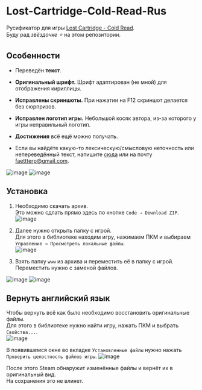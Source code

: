 # Lost-Cartridge-Cold-Read-Rus

Русификатор для игры [Lost Cartridge - Cold Read](https://store.steampowered.com/app/2171310/Lost_Cartridge__Cold_Read/).  
Буду рад *звёздочке ⭐* на этом репозитории.

## Особенности

+ Переведён **текст**.  
+ **Оригинальный шрифт.** Шрифт адаптирован (не мной) для отображения кириллицы.
+ **Исправлены скриншоты.** При нажатии на F12 скриншот делается без сюрпризов.
+ **Исправлен логотип игры.** Небольшой косяк автора, из-за которого у игры неправильный логотип.
+ **Достижения** всё ещё можно получать.

+ Если вы найдёте какую-то лексическую/смысловую неточность или непереведённый текст, напишите [сюда](https://github.com/FaetterP/Lost-Cartridge-Cold-Read-Rus/issues) или на почту faettterp@gmail.com.

![image](https://github.com/user-attachments/assets/34452aa0-4a5c-4a52-bec2-b6a99ab787df)
![image](https://github.com/user-attachments/assets/19b9c1a4-adf1-4eb0-b4f5-68fe1e010c57)

## Установка

1) Необходимо скачать архив.  
Это можно сдлать прямо здесь по кнопке `Code → Download ZIP`.  
![image](https://github.com/user-attachments/assets/90c44e99-dd3a-4f9a-9e82-29d67045a6b0)

2) Далее нужно открыть папку с игрой.  
Для этого в библиотеке находим игру, нажимаем ПКМ и выбираем `Управление → Просмотреть локальные файлы`.  
![image](https://github.com/user-attachments/assets/33c6314f-2b1d-46d7-8575-5f6c2b57146d)

3) Взять папку `www` из архива и переместить её в папку с игрой. Переместить нужно с заменой файлов.

![image](https://github.com/FaetterP/Lily-s-Well-Rus/assets/56697273/95921ea6-d69c-4aaa-b06a-dbace781fb31)
![image](https://github.com/FaetterP/Lily-s-Well-Rus/assets/56697273/e28ffe4d-45d8-4465-8987-92555eae513e)

## Вернуть английский язык

Чтобы вернуть всё как было необходимо восстановить оригинальные файлы.  
Для этого в библиотеке нужно найти игру, нажать ПКМ и выбрать `Свойства...`.  
![image](https://github.com/user-attachments/assets/985bd02d-c35b-4189-ae3a-a5edde7f8ff1)

В появившемся окне во вкладке `Установленные файлы` нужно нажать `Проверить целостность файлов игры`.
![image](https://github.com/FaetterP/Lily-s-Well-Rus/assets/56697273/044a2802-f596-4e1d-867c-f081f5ae033b)

После этого Steam обнаружит изменённые файлы и вернёт их в оригинальный вид.  
На сохранения это не влияет.
